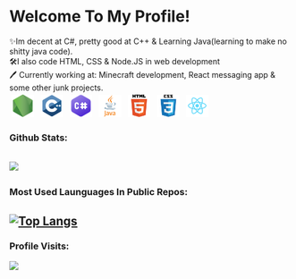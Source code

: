 # Welcome To My Profile! 

✨Im decent at C#, pretty good at C++ & Learning Java(learning to make no shitty java code). 
<br>
🛠️I also code HTML, CSS & Node.JS in web development
<br>
🖊️ Currently working at: Minecraft development, React messaging app & some other junk projects.
<br>
<img src="https://raw.githubusercontent.com/github/explore/80688e429a7d4ef2fca1e82350fe8e3517d3494d/topics/nodejs/nodejs.png" alt="Javascript" height="40" style="vertical-align:top; margin:4px">
<img src="https://raw.githubusercontent.com/github/explore/80688e429a7d4ef2fca1e82350fe8e3517d3494d/topics/cpp/cpp.png" alt="Javascript" height="40" style="vertical-align:top; margin:4px">
<img src="https://raw.githubusercontent.com/github/explore/80688e429a7d4ef2fca1e82350fe8e3517d3494d/topics/csharp/csharp.png" alt="Javascript" height="40" style="vertical-align:top; margin:4px">
<img src="https://raw.githubusercontent.com/github/explore/80688e429a7d4ef2fca1e82350fe8e3517d3494d/topics/java/java.png" alt="Javascript" height="40" style="vertical-align:top; margin:4px">
<img src="https://raw.githubusercontent.com/github/explore/80688e429a7d4ef2fca1e82350fe8e3517d3494d/topics/html/html.png" alt="Javascript" height="40" style="vertical-align:top; margin:4px">
<img src="https://raw.githubusercontent.com/github/explore/80688e429a7d4ef2fca1e82350fe8e3517d3494d/topics/css/css.png" alt="Javascript" height="40" style="vertical-align:top; margin:4px">
<img src="https://raw.githubusercontent.com/github/explore/80688e429a7d4ef2fca1e82350fe8e3517d3494d/topics/react/react.png" alt="Javascript" height="40" style="vertical-align:top; margin:4px">

### Github Stats:
![](https://github-readme-stats.vercel.app/api?username=dtzdev&show_icons=true&include_all_commits=true&theme=dark)
<br>
---------------------

### Most Used Launguages In Public Repos:
[![Top Langs](https://github-readme-stats.vercel.app/api/top-langs/?username=dtzdev&theme=dark)](https://github.com/anuraghazra/github-readme-stats)
<br>
---------------------

### Profile Visits:
![](https://profile-counter.glitch.me/dtzdev/count.svg)
